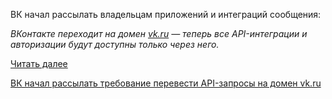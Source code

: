 <!--2025-09-02 14:11:55-->
<div class="yb">
  <div class="rss habr"><p>ВК начал рассылать владельцам приложений и интеграций сообщения:</p><p><em>ВКонтакте переходит на домен </em><a href="http://vk.ru" rel="noopener noreferrer nofollow"><em>vk.ru</em></a><em> — теперь все API-интеграции и авторизации будут доступны только через него.</em></p> <a href="https://habr.com/ru/articles/943232/#habracut">Читать далее</a> <p class="titl"><a href="https://habr.com/ru/news/943232/?utm_source=habrahabr&utm_medium=rss&utm_campaign=943232">ВК начал рассылать требование перевести API-запросы на домен vk.ru</a></p></div>
</div>
